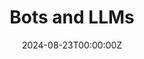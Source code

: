---
title: Bots and LLMs
summary: Incident report about a bot campaign surrounding a political rally in Kirkland Lake, Ontario, Canada (August 2024). Published through the Canadian Digitial Media Research Network (CDMRN).
# tags:
#   - Demo
date: "2024-08-23T00:00:00Z"

# Optional external URL for project (replaces project detail page).
external_link: https://www.cdmrn.ca/publications/bot-campaign/iu6

# image:
#   caption: Photo by Chris Chuckry on X
#   focal_point: Smart
---